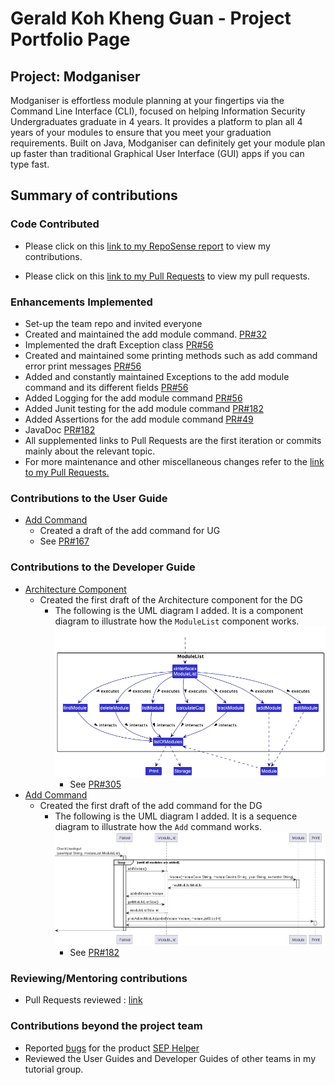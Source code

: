 # Gerald Koh Kheng Guan - Project Portfolio Page

## Project: Modganiser

Modganiser is effortless module planning at your fingertips via the Command Line Interface (CLI), focused on helping
Information Security Undergraduates graduate in 4 years. It provides a platform to plan all 4 years of your modules
to ensure that you meet your graduation requirements.
Built on Java, Modganiser can definitely get your module plan up faster than traditional Graphical User Interface (GUI)
apps if you can type fast.

## Summary of contributions

### Code Contributed
* Please click on this [link to my RepoSense report](https://nus-cs2113-ay2223s2.github.io/tp-dashboard/?search=geraldkoh4&sort=groupTitle&sortWithin=title&timeframe=commit&mergegroup=&groupSelect=groupByRepos&breakdown=true&checkedFileTypes=docs~functional-code~test-code~other&since=2023-02-17&tabOpen=true&tabType=authorship&zFR=false&tabAuthor=geraldkoh4&tabRepo=AY2223S2-CS2113T-T09-4%2Ftp%5Bmaster%5D&authorshipIsMergeGroup=false&authorshipFileTypes=docs~functional-code~test-code&authorshipIsBinaryFileTypeChecked=false&authorshipIsIgnoredFilesChecked=false) to view my contributions.

* Please click on this [link to my Pull Requests](https://github.com/AY2223S2-CS2113T-T09-4/tp/pulls?q=is%3Apr+is%3Aclosed+author%3Ageraldkoh4) to view my pull requests.

### Enhancements Implemented

* Set-up the team repo and invited everyone
* Created and maintained the add module command. [PR#32](https://github.com/AY2223S2-CS2113T-T09-4/tp/pull/32)
* Implemented the draft Exception class  [PR#56](https://github.com/AY2223S2-CS2113T-T09-4/tp/pull/56)
* Created and maintained some printing methods such as add command error print messages [PR#56](https://github.com/AY2223S2-CS2113T-T09-4/tp/pull/56)
* Added and constantly maintained Exceptions to the add module command and its different fields [PR#56](https://github.com/AY2223S2-CS2113T-T09-4/tp/pull/56)
* Added Logging for the add module command [PR#56](https://github.com/AY2223S2-CS2113T-T09-4/tp/pull/56)
* Added Junit testing for the add module command [PR#182](https://github.com/AY2223S2-CS2113T-T09-4/tp/pull/182)
* Added Assertions for the add module command [PR#49](https://github.com/AY2223S2-CS2113T-T09-4/tp/pull/49)
* JavaDoc [PR#182](https://github.com/AY2223S2-CS2113T-T09-4/tp/pull/182)
* All supplemented links to Pull Requests are the first iteration or commits mainly about the relevant topic. 
* For more maintenance and other miscellaneous changes refer to the  [link to my Pull Requests.](https://github.com/AY2223S2-CS2113T-T09-4/tp/pulls?q=is%3Apr+is%3Aclosed+author%3Ageraldkoh4)

### Contributions to the User Guide
* [Add Command](https://github.com/AY2223S2-CS2113T-T09-4/tp/blob/master/docs/UserGuide.md#521-adding-modules-add)
    * Created a draft of the add command for UG
    * See [PR#167](https://github.com/AY2223S2-CS2113T-T09-4/tp/pull/167)

### Contributions to the Developer Guide
* [Architecture Component](https://github.com/AY2223S2-CS2113T-T09-4/tp/blob/master/docs/DeveloperGuide.md#architecture)
  * Created the first draft of the Architecture component for the DG
    * The following is the UML diagram I added. It is a component diagram to illustrate how the `ModuleList` component works.
    ![ModuleList Diagram](ppp_diagrams/ModuleList.png)
        * See [PR#305](https://github.com/AY2223S2-CS2113T-T09-4/tp/pull/305)
* [Add Command](https://github.com/AY2223S2-CS2113T-T09-4/tp/blob/master/docs/DeveloperGuide.md#33-add-modules)
  * Created the first draft of the add command for the DG
    * The following is the UML diagram I added. It is a sequence diagram to illustrate how the `Add` command works. 
    ![EditCommand Diagram](ppp_diagrams/AddInputCommand.png)
      * See [PR#182](https://github.com/AY2223S2-CS2113T-T09-4/tp/pull/182)

### Reviewing/Mentoring contributions
* Pull Requests reviewed : [link](https://github.com/AY2223S2-CS2113T-T09-4/tp/pulls?q=is%3Apr+is%3Aclosed+reviewed-by%3A%40me)

### Contributions beyond the project team
* Reported [bugs](https://github.com/geraldkoh4/ped/issues) for the product [SEP Helper](https://github.com/AY2223S2-CS2113-T12-3/tp)
* Reviewed the User Guides and Developer Guides of other teams in my tutorial group.